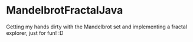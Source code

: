 # MandelbrotFractalJava
Getting my hands dirty with the Mandelbrot set and implementing a fractal explorer, just for fun! :D
